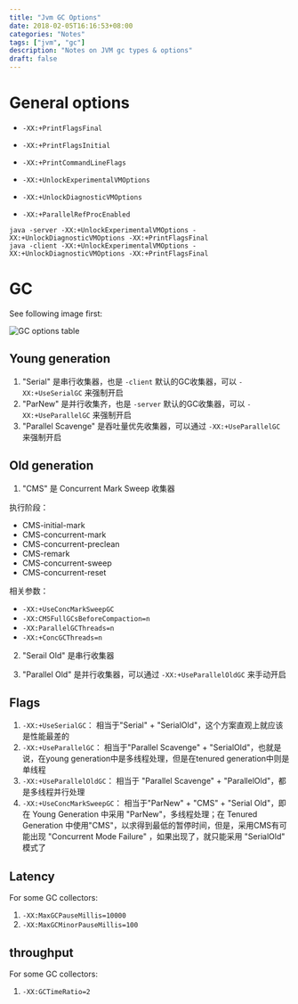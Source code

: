 ```yaml
---
title: "Jvm GC Options"
date: 2018-02-05T16:16:53+08:00
categories: "Notes"
tags: ["jvm", "gc"]
description: "Notes on JVM gc types & options"
draft: false
---
```


# General options

- `-XX:+PrintFlagsFinal`
- `-XX:+PrintFlagsInitial`
- `-XX:+PrintCommandLineFlags`
- `-XX:+UnlockExperimentalVMOptions`
- `-XX:+UnlockDiagnosticVMOptions`

- `-XX:+ParallelRefProcEnabled`

```
java -server -XX:+UnlockExperimentalVMOptions -XX:+UnlockDiagnosticVMOptions -XX:+PrintFlagsFinal 
java -client -XX:+UnlockExperimentalVMOptions -XX:+UnlockDiagnosticVMOptions -XX:+PrintFlagsFinal 
```

# GC

See following image first:

![GC options table](/posts/2018-02-05-jvm-gc-options.dir/jvm_gc_combinations.png)

## Young generation

1. "Serial" 是串行收集器，也是 `-client` 默认的GC收集器，可以 `-XX:+UseSerialGC` 来强制开启
2. "ParNew" 是并行收集齐，也是 `-server` 默认的GC收集器，可以 `-XX:+UseParallelGC` 来强制开启
3. "Parallel Scavenge" 是吞吐量优先收集器，可以通过 `-XX:+UseParallelGC` 来强制开启

## Old generation

1. "CMS" 是 Concurrent Mark Sweep 收集器 

执行阶段：

- CMS-initial-mark
- CMS-concurrent-mark
- CMS-concurrent-preclean
- CMS-remark
- CMS-concurrent-sweep
- CMS-concurrent-reset

相关参数：

- `-XX:+UseConcMarkSweepGC`
- `-XX:CMSFullGCsBeforeCompaction=n`
- `-XX:ParallelGCThreads=n`
- `-XX:+ConcGCThreads=n`

2. "Serail Old" 是串行收集器

3. "Parallel Old" 是并行收集器，可以通过 `-XX:+UseParallelOldGC` 来手动开启

## Flags

1. `-XX:+UseSerialGC`： 相当于"Serial" + "SerialOld"，这个方案直观上就应该是性能最差的
2. `-XX:+UseParallelGC`： 相当于"Parallel Scavenge" + "SerialOld"，也就是说，在young generation中是多线程处理，但是在tenured generation中则是单线程
3. `-XX:+UseParallelOldGC`： 相当于 "Parallel Scavenge" + "ParallelOld"，都是多线程并行处理
4. `-XX:+UseConcMarkSweepGC`： 相当于"ParNew" + "CMS" + "Serial Old"，即在 Young Generation 中采用 "ParNew"，多线程处理；在 Tenured Generation 中使用"CMS"，以求得到最低的暂停时间，但是，采用CMS有可能出现 "Concurrent Mode Failure" ，如果出现了，就只能采用 "SerialOld" 模式了

## Latency

For some GC collectors:

1. `-XX:MaxGCPauseMillis=10000` 
2. `-XX:MaxGCMinorPauseMillis=100`

## throughput

For some GC collectors:

1. `-XX:GCTimeRatio=2`
